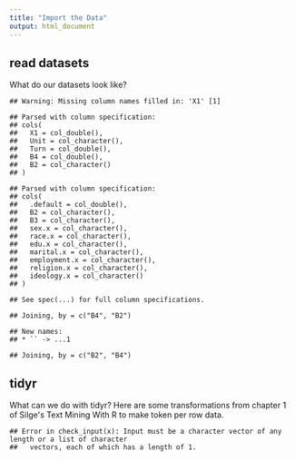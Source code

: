 ```yaml
---
title: "Import the Data"
output: html_document
---
```




## read datasets
What do our datasets look like?

```
## Warning: Missing column names filled in: 'X1' [1]
```

```
## Parsed with column specification:
## cols(
##   X1 = col_double(),
##   Unit = col_character(),
##   Turn = col_double(),
##   B4 = col_double(),
##   B2 = col_character()
## )
```

```
## Parsed with column specification:
## cols(
##   .default = col_double(),
##   B2 = col_character(),
##   B3 = col_character(),
##   sex.x = col_character(),
##   race.x = col_character(),
##   edu.x = col_character(),
##   marital.x = col_character(),
##   employment.x = col_character(),
##   religion.x = col_character(),
##   ideology.x = col_character()
## )
```

```
## See spec(...) for full column specifications.
```

```
## Joining, by = c("B4", "B2")
```

```
## New names:
## * `` -> ...1
```

```
## Joining, by = c("B2", "B4")
```

## tidyr

What can we do with tidyr? Here are some transformations from chapter 1 of Silge's Text Mining With R to make token per row data. 

```
## Error in check_input(x): Input must be a character vector of any length or a list of character
##   vectors, each of which has a length of 1.
```

